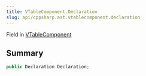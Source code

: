```yaml
---
title: VTableComponent.Declaration
slug: api/cppsharp.ast.vtablecomponent.declaration
---
```

Field in [VTableComponent](/api/cppsharp/ast/vtablecomponent)

## Summary



```csharp
public Declaration Declaration;
```


